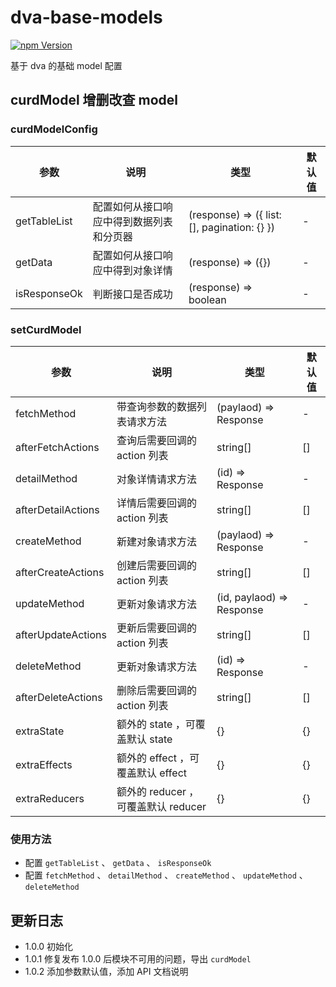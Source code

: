 # dva-base-models

[![npm Version](https://img.shields.io/npm/v/dva-base-models.svg)](https://www.npmjs.com/package/dva-base-models)

基于 dva 的基础 model 配置

## curdModel 增删改查 model

### curdModelConfig

| 参数 | 说明 | 类型 | 默认值 |
| --- | --- | --- | --- |
| getTableList | 配置如何从接口响应中得到数据列表和分页器 | (response) => ({ list: [], pagination: {} }) | - |
| getData | 配置如何从接口响应中得到对象详情 | (response) => ({}) | - |
| isResponseOk | 判断接口是否成功 | (response) => boolean | - |

### setCurdModel

| 参数 | 说明 | 类型 | 默认值 |
| --- | --- | --- | --- |
| fetchMethod | 带查询参数的数据列表请求方法 | (paylaod) => Response | - |
| afterFetchActions | 查询后需要回调的 action 列表 | string[] | [] |
| detailMethod | 对象详情请求方法 | (id) => Response | - |
| afterDetailActions | 详情后需要回调的 action 列表 | string[] | [] |
| createMethod | 新建对象请求方法 | (paylaod) => Response | - |
| afterCreateActions | 创建后需要回调的 action 列表 | string[] | [] |
| updateMethod | 更新对象请求方法 | (id, paylaod) => Response | - |
| afterUpdateActions | 更新后需要回调的 action 列表 | string[] | [] |
| deleteMethod | 更新对象请求方法 | (id) => Response | - |
| afterDeleteActions | 删除后需要回调的 action 列表 | string[] | [] |
| extraState | 额外的 state ，可覆盖默认 state | {} | {} |
| extraEffects | 额外的 effect ，可覆盖默认 effect | {} | {} |
| extraReducers | 额外的 reducer ，可覆盖默认 reducer | {} | {} |

### 使用方法

* 配置 `getTableList` 、 `getData` 、 `isResponseOk`
* 配置 `fetchMethod` 、 `detailMethod` 、 `createMethod` 、 `updateMethod` 、 `deleteMethod`


## 更新日志

* 1.0.0 初始化
* 1.0.1 修复发布 1.0.0 后模块不可用的问题，导出 `curdModel`
* 1.0.2 添加参数默认值，添加 API 文档说明
